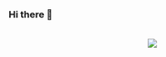 ### Hi there 👋

<p align="center">
  <br>
    <img src=" https://kudosgan.github.io/La_vie_Canadianne/image/robo/man2.jpg" />
  

  
   
  <br>
  <br>
  <br>
</p>


